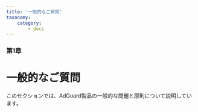 ```yaml
---
title: '一般的なご質問'
taxonomy:
    category:
        - docs
---
```


### 第1章

# 一般的なご質問

このセクションでは、AdGuard製品の一般的な問題と原則について説明しています。
